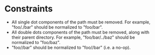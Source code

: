 # Constraints

* All single dot components of the path must be removed. For example, "foo/./bar" should be normalized to "foo/bar".
* All double dots components of the path must be removed, along with their parent directory.  For example, "foo/bar/../baz" should be normalized to "foo/baz".
* "foo//bar" should be normalized to "foo//bar" (i.e. a no-op).